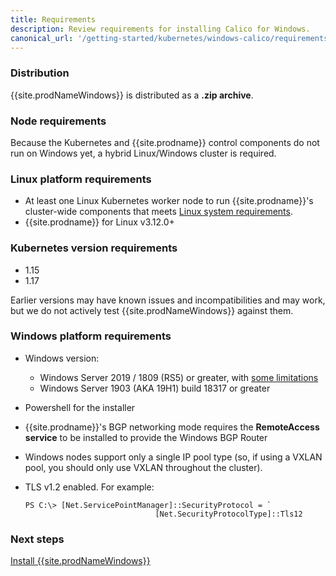 ```yaml
---
title: Requirements
description: Review requirements for installing Calico for Windows.
canonical_url: '/getting-started/kubernetes/windows-calico/requirements'
---
```


### Distribution 

{{site.prodNameWindows}} is distributed as a **.zip archive**.  

### Node requirements 

Because the Kubernetes and {{site.prodname}} control components do not run on Windows yet, a hybrid Linux/Windows cluster is required. 

### Linux platform requirements

- At least one Linux Kubernetes worker node to run {{site.prodname}}'s cluster-wide components that meets [Linux system requirements]({{site.baseurl}}/getting-started/kubernetes/requirements). 
- {{site.prodname}} for Linux v3.12.0+

### Kubernetes version requirements 

- 1.15
- 1.17

Earlier versions may have known issues and incompatibilities and may work, but we do not actively test {{site.prodNameWindows}} against them.

### Windows platform requirements

- Windows version:
  - Windows Server 2019 / 1809 (RS5) or greater, with [some limitations]({{site.baseurl}}/getting-started/windows-calico/determine-networking)
  - Windows Server 1903 (AKA 19H1) build 18317 or greater
- Powershell for the installer
- {{site.prodname}}'s BGP networking mode requires the **RemoteAccess service** to be installed to provide the Windows BGP Router
- Windows nodes support only a single IP pool type (so, if using a VXLAN pool, you should only use VXLAN throughout the cluster).
- TLS v1.2 enabled. For example:

  ```
  PS C:\> [Net.ServicePointManager]::SecurityProtocol = `
                               [Net.SecurityProtocolType]::Tls12
  ```
### Next steps

[Install {{site.prodNameWindows}}]({site.baseurl}}/getting-started/windows-calico/install)
